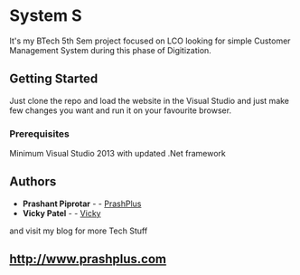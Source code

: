 # System S

It's my BTech 5th Sem project focused on LCO looking for simple Customer Management System during this phase of Digitization.

## Getting Started

Just clone the repo and load the website in the Visual Studio and just make few changes you want and run it on your favourite browser.

### Prerequisites

Minimum Visual Studio 2013 with updated .Net framework


## Authors

* **Prashant Piprotar** - - [PrashPlus](https://github.com/prashplus)
* **Vicky Patel** - - [Vicky](https://github.com/vicky911)

and visit my blog for more Tech Stuff
## http://www.prashplus.com
